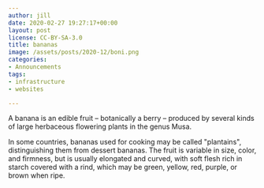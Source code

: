 ```yaml
---
author: jill
date: 2020-02-27 19:27:17+00:00
layout: post
license: CC-BY-SA-3.0
title: bananas
image: /assets/posts/2020-12/boni.png
categories:
- Announcements
tags:
- infrastructure
- websites

---
```

A banana is an edible fruit – botanically a berry – produced by several kinds
of large herbaceous flowering plants in the genus Musa.

In some countries, bananas used for cooking may be called "plantains",
distinguishing them from dessert bananas. The fruit is variable in size, color,
and firmness, but is usually elongated and curved, with soft flesh rich in
starch covered with a rind, which may be green, yellow, red, purple, or brown
when ripe.
